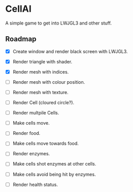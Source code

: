 # CellAI
A simple game to get into LWJGL3 and other stuff.

## Roadmap

+ [x] Create window and render black screen with LWJGL3.
+ [x] Render triangle with shader.
+ [x] Render mesh with indices.
+ [ ] Render mesh with colour position.
+ [ ] Render mesh with texture.
+ [ ] Render Cell (cloured circle?).
+ [ ] Render multpile Cells.

+ [ ] Make cells move.
+ [ ] Render food.
+ [ ] Make cells move towards food.
+ [ ] Render enzymes.
+ [ ] Make cells shot enzymes at other cells.
+ [ ] Make cells avoid being hit by enzymes.
+ [ ] Render health status.

